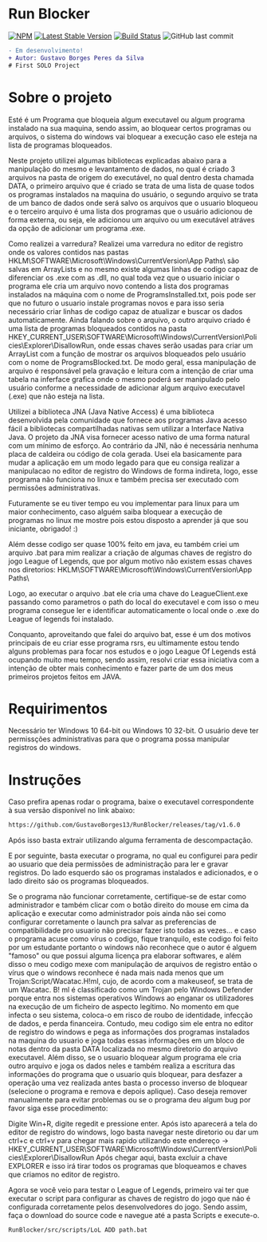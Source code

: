 # Run Blocker
[![NPM](https://img.shields.io/npm/l/react)](https://github.com/GustavoBorges13/RunBlocker/blob/main/LICENSE) 
[![Latest Stable Version](https://img.shields.io/badge/version-v1.6.0-blue)](https://github.com/GustavoBorges13/RunBlocker/releases)
[![Build Status](https://app.travis-ci.com/GustavoBorges13/RunBlocker.svg?branch=main)](https://app.travis-ci.com/GustavoBorges13/RunBlocker)
![GitHub last commit](https://img.shields.io/github/last-commit/GustavoBorges13/RunBlocker)

```diff
- Em desenvolvimento!
+ Autor: Gustavo Borges Peres da Silva
# First SOLO Project
```
# Sobre o projeto
 Esté é um Programa que bloqueia algum executavel ou algum programa instalado na sua maquina, sendo assim, ao bloquear certos programas ou arquivos, o sistema do windows vai bloquear a execução caso ele esteja na lista de programas bloqueados. 
 
 Neste projeto utilizei algumas bibliotecas explicadas abaixo para a manipulação do mesmo e levantamento de dados, no qual é criado 3 arquivos na pasta de origem do executável, no qual dentro desta chamada DATA, o primeiro arquivo que é criado se trata de uma lista de quase todos os programas instalados na maquina do usuário, o segundo arquivo se trata de um banco de dados onde será salvo os arquivos que o usuario bloqueou e o terceiro arquivo é uma lista dos programas que o usuário adicionou de forma externa, ou seja, ele adicionou um arquivo ou um executável atráves da opção de adicionar um programa .exe. 
 
 Como realizei a varredura? Realizei uma varredura no editor de registro onde os valores contidos nas pastas HKLM\SOFTWARE\Microsoft\Windows\CurrentVersion\App Paths\ são salvas em ArrayLists e no mesmo existe algumas linhas de codigo capaz de diferenciar os .exe com as .dll, no qual toda vez que o usuario iniciar o programa ele cria um arquivo novo contendo a lista dos programas instalados na máquina com o nome de ProgramsInstalled.txt, pois pode ser que no futuro o usuario instale programas novos e para isso seria necessário criar linhas de codigo capaz de atualizar e buscar os dados automaticamente. Ainda falando sobre o arquivo, o outro arquivo criado é uma lista de programas bloqueados contidos na pasta HKEY_CURRENT_USER\SOFTWARE\Microsoft\Windows\CurrentVersion\Policies\Explorer\DisallowRun, onde essas chaves serão usadas para criar um ArrayList com a função de mostrar os arquivos bloqueados pelo usuário com o nome de ProgramsBlocked.txt. De modo geral, essa manipulação de arquivo é responsável pela gravação e leitura com a intenção de criar uma tabela na inferface grafica onde o mesmo poderá ser manipulado pelo usuário conforme a necessidade de adicionar algum arquivo executavel (.exe) que não esteja na lista. 
 
 Utilizei a biblioteca JNA (Java Native Access) é uma biblioteca desenvolvida pela comunidade que fornece aos programas Java acesso fácil a bibliotecas compartilhadas nativas sem utilizar a Interface Nativa Java. O projeto da JNA visa fornecer acesso nativo de uma forma natural com um mínimo de esforço. Ao contrário da JNI, não é necessária nenhuma placa de caldeira ou código de cola gerada. Usei ela basicamente para mudar a aplicação em um modo legado para que eu consiga realizar a manipulacao no editor de registro do Windows de forma indireta, logo, esse programa não funciona no linux e também precisa ser executado com permissões administrativas.
 
 Futuramente se eu tiver tempo eu vou implementar para linux para um maior conhecimento, caso alguém saiba bloquear a execução de programas no linux me mostre pois estou disposto a aprender já que sou iniciante, obrigado! :)

 Além desse codigo ser quase 100% feito em java, eu também criei um arquivo .bat para mim realizar a criação de algumas chaves de registro do jogo League of Legends, que por algum motivo não existem essas chaves nos diretorios:
  HKLM\SOFTWARE\Microsoft\Windows\CurrentVersion\App Paths\
  
Logo, ao executar o arquivo .bat ele cria uma chave do LeagueClient.exe passando como parametros o path do local do executavel e com isso o meu programa consegue ler e identificar automaticamente o local onde o .exe do League of legends foi instalado.

Conquanto, aproveitando que falei do arquivo bat, esse é um dos motivos principais de eu criar esse programa rsrs, eu ultimamente estou tendo alguns problemas para focar nos estudos e o jogo League Of Legends está ocupando muito meu tempo, sendo assim, resolvi criar essa iniciativa com a intenção de obter mais conhecimento e fazer parte de um dos meus primeiros projetos feitos em JAVA.


# Requirimentos
Necessário ter Windows 10 64-bit ou Windows 10 32-bit.
O usuário deve ter permissções administrativas para que o programa possa manipular registros do windows.

# Instruções
Caso prefira apenas rodar o programa, baixe o executavel correspondente à sua versão disponível no link abaixo: 
```sh
https://github.com/GustavoBorges13/RunBlocker/releases/tag/v1.6.0
```

Após isso basta extrair utilizando alguma ferramenta de descompactação.

E por seguinte, basta executar o programa, no qual eu configurei para pedir ao usuario que deia permissões de administração para ler e gravar registros.
Do lado esquerdo sáo os programas instalados e adicionados, e o lado direito sáo os programas bloqueados.

Se o programa não funcionar corretamente, certifique-se de estar como administrador e também clicar com o botão direito do mouse em cima da aplicação e executar como administrador pois ainda não sei como configurar corretamente o launch pra salvar as preferencias de compatibilidade pro usuario não precisar fazer isto todas as vezes... e caso o programa acuse como vírus o codigo, fique tranquilo, este codigo foi feito por um estudante portanto o windows não reconhece que o autor é alguem "famoso" ou que possui alguma licença pra elaborar softwares, e além disso o meu codigo mexe com manipulação de arquivos de registro então o vírus que o windows reconhece é nada mais nada menos que um Trojan:Script/Wacatac.H!ml, cujo, de acordo com a makeuseof, se trata de um Wacatac. B! ml é classificado como um Trojan pelo Windows Defender porque entra nos sistemas operativos Windows ao enganar os utilizadores na execução de um ficheiro de aspecto legítimo. No momento em que infecta o seu sistema, coloca-o em risco de roubo de identidade, infecção de dados, e perda financeira.
Contudo, meu codigo sim ele entra no editor de registro do windows e pega as informações dos programas instalados na maquina do usuario e joga todas essas informações em um bloco de notas dentro da pasta DATA localizada no mesmo diretorio do arquivo executavel. Além disso, se o usuario bloquear algum programa ele cria outro arquivo e joga os dados neles e também realiza a escritura das informações do programa que o usuario quis bloquear, para desfazer a operação uma vez realizada antes basta o processo inverso de bloquear (selecione o programa e remova e depois aplique). Caso deseja remover manualmente para evitar problemas ou se o programa deu algum bug por favor siga esse procedimento:

Digite Win+R, digite regedit e pressione enter.
Após isto aparecerá a tela do editor de registro do windows, logo basta navegar neste diretorio ou dar um ctrl+c e ctrl+v para chegar mais rapido utilizando este endereço -> HKEY_CURRENT_USER\SOFTWARE\Microsoft\Windows\CurrentVersion\Policies\Explorer\DisallowRun
Após chegar aqui, basta excluir a chave EXPLORER e isso irá tirar todos os programas que bloqueamos e chaves que criamos no editor de registro.

Agora se você veio para testar o League of Legends, primeiro vai ter que executar o script para configurar as chaves de registro do jogo que náo é configurada corretamente pelos desenvolvedores do jogo. Sendo assim, faça o download do source code e navegue até a pasta Scripts e execute-o.
```sh
RunBlocker/src/scripts/LoL ADD path.bat
```
